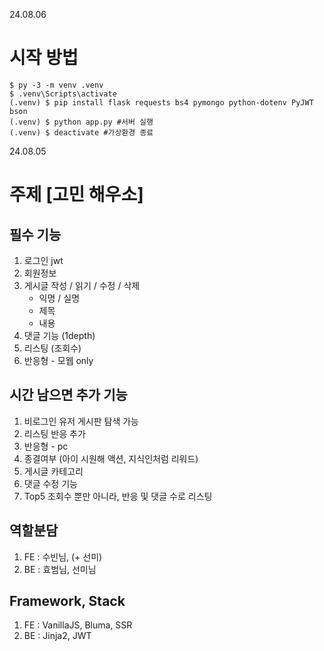 24.08.06

# 시작 방법

```
$ py -3 -m venv .venv
$ .venv\Scripts\activate
(.venv) $ pip install flask requests bs4 pymongo python-dotenv PyJWT bson
(.venv) $ python app.py #서버 실행
(.venv) $ deactivate #가상환경 종료

```

24.08.05

# 주제 [고민 해우소]

## 필수 기능

1. 로그인 jwt
2. 회원정보
3. 게시글 작성 / 읽기 / 수정 / 삭제
   - 익명 / 실명
   - 제목
   - 내용
4. 댓글 기능 (1depth)
5. 리스팅 (조회수)
6. 반응형 - 모웹 only

## 시간 남으면 추가 기능

1. 비로그인 유저 게시판 탐색 가능
2. 리스팅 반응 추가
3. 반응형 - pc
4. 종결여부 (아이 시원해 액션, 지식인처럼 리워드)
5. 게시글 카테고리
6. 댓글 수정 기능
7. Top5 조회수 뿐만 아니라, 반응 및 댓글 수로 리스팅

## 역할분담

1. FE : 수빈님, (+ 선미)
2. BE : 효범님, 선미님

## Framework, Stack

1. FE : VanillaJS, Bluma, SSR
2. BE : Jinja2, JWT
